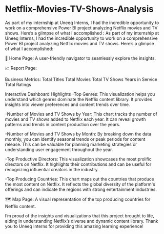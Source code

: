 # Netflix-Movies-TV-Shows-Analysis
As part of my internship at Uneeq Interns, I had the incredible opportunity to work on a comprehensive Power BI project analyzing Netflix movies and TV shows. Here’s a glimpse of what I accomplished :
As part of my internship at Uneeq Interns, I had the incredible opportunity to work on a comprehensive Power BI project analyzing Netflix movies and TV shows. Here’s a glimpse of what I accomplished:

🌟 Home Page: A user-friendly navigator to seamlessly explore the insights.

📈 Report Page:

Business Metrics:
Total Titles
Total Movies
Total TV Shows
Years in Service
Total Ratings

Interactive Dashboard Highlights
-Top Genres:
This visualization helps you understand which genres dominate the Netflix content library. It provides insights into viewer preferences and content trends over time.

-Number of Movies and TV Shows by Year:
This chart tracks the number of movies and TV shows added to Netflix each year. It can reveal growth patterns and trends in content production over the years.

-Number of Movies and TV Shows by Month:
By breaking down the data monthly, you can identify seasonal trends or peak periods for content release. This can be valuable for planning marketing strategies or understanding user engagement throughout the year.

-Top Productive Directors:
This visualization showcases the most prolific directors on Netflix. It highlights their contributions and can be useful for recognizing influential creators in the industry.

-Top Producing Countries:
This chart maps out the countries that produce the most content on Netflix. It reflects the global diversity of the platform's offerings and can indicate the regions with strong entertainment industries.

🗺 Map Page: 
A visual representation of the top producing countries for Netflix content.

I’m proud of the insights and visualizations that this project brought to life, aiding in understanding Netflix’s diverse and dynamic content library. Thank you to Uneeq Interns for providing this amazing learning experience! 



